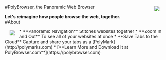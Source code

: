 #<a href="https://polybrowser.com"><img src="http://polybrowser.com/wp-content/uploads/2014/02/Lens-Logo-106.png" align="right" hspace="10" vspace="6"></a>PolyBrowser, the Panoramic Web Browser


**Let's reimagine how people browse the web, together.**
</br>
#About

<img src="https://polybrowser.com/wp-content/uploads/2014/10/Slide-final4.gif" align="left" hspace="15" vspace="6">
* **Panoramic Navigation** Stitches websites together
* **Zoom In and Out** To see all of your websites at once
* **Save Tabs to the Cloud** Capture and share your tabs as a [PolyMark](http://polymarks.com)
* [**Learn More and Download It at PolyBrowser.com**](https://polybrowser.com)
